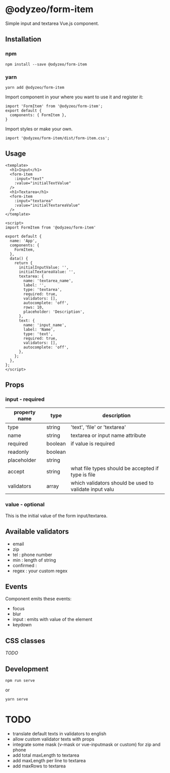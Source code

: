 # @odyzeo/form-item

Simple input and textarea Vue.js component.

## Installation

### npm

```
npm install --save @odyzeo/form-item
```

### yarn

```
yarn add @odyzeo/form-item
```

Import component in your where you want to use it and register it:

```
import 'FormItem' from '@odyzeo/form-item';
export default {
  components: { FormItem },
}
```

Import styles or make your own.

```
import '@odyzeo/form-item/dist/form-item.css';
```

## Usage

```
<template>
  <h1>Input</h1>
  <form-item
    :input="text"
    :value="initialTextValue"
  />
  <h1>Textarea</h1>
  <form-item
    :input="textarea"
    :value="initialTextareaValue"
  />
</template>
```

```
<script>
import FormItem from '@odyzeo/form-item'

export default {
  name: 'App',
  components: {
    FormItem,
  },
  data() {
    return {
      initialInputValue: '',
      initialTextareaValue: '',
      textarea: {
        name: 'textarea_name',
        label: '',
        type: 'textarea',
        required: true,
        validators: [],
        autocomplete: 'off',
        rows: 10,
        placeholder: 'Description',
      },
      text: {
        name: 'input_name',
        label: 'Name',
        type: 'text',
        required: true,
        validators: [],
        autocomplete: 'off',
      },
    };
  },
};
</script>
```

## Props

### input - required
| property name | type | description |
| --- | --- | --- |
| type | string | 'text', 'file' or 'textarea' |
| name | string | textarea or input name attribute |
| required | boolean | if value is required |
| readonly | boolean |  |
| placeholder | string |  |
| accept | string | what file types should be accepted if type is file |
| validators | array | which validators should be used to validate input valu

### value - optional
This is the initial value of the form input/textarea.

## Available validators
- email
- zip
- tel : phone number
- min : length of string
- confirmed :
- regex : your custom regex

## Events
Component emits these events:
- focus
- blur
- input : emits with value of the element
- keydown

## CSS classes
*TODO*

## Development

```
npm run serve
```

or

```bash
yarn serve
```


# TODO
- translate default texts in validators to english
- allow custom validator texts with props
- integrate some mask (v-mask or vue-inputmask or custom) for zip and phone
- add total maxLength to textarea
- add maxLength per line to textarea
- add maxRows to textarea
